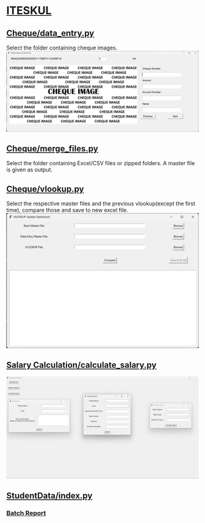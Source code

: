 # [ITESKUL](https://www.iteskul.com/)

## [Cheque/data_entry.py](https://github.com/sojith29034/Iteskul-Softcom/blob/main_branch/Cheque/data_entry.py)
Select the folder containing cheque images.
![Data Entry](screenshots/data_entry.png)

## [Cheque/merge_files.py](https://github.com/sojith29034/Iteskul-Softcom/blob/main_branch/Cheque/merge_files.py)
Select the folder containing Excel/CSV files or zipped folders. A master file is given as output.

## [Cheque/vlookup.py](https://github.com/sojith29034/Iteskul-Softcom/blob/main_branch/Cheque/vlookup.py)
Select the respective master files and the previous vlookup(except the first time), compare those and save to new excel file.
![VLOOKUP](screenshots/vlookup.png)

## [Salary Calculation/calculate_salary.py](https://github.com/sojith29034/Iteskul-Softcom/blob/main_branch/Salary%20Calculation/calculate_salary.py)
![Calculate Salary](screenshots/calculate_salary.png)

## [StudentData/index.py](https://github.com/sojith29034/Iteskul-Softcom/blob/main_branch/StudentData/index.py)
### [Batch Report](https://batch-report.streamlit.app/)
